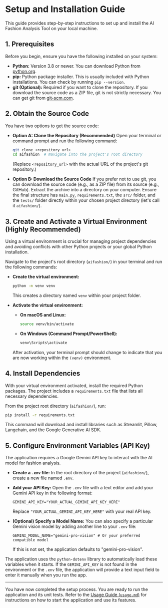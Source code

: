 # Setup and Installation Guide

This guide provides step-by-step instructions to set up and install the AI Fashion Analysis Tool on your local machine.

## 1. Prerequisites

Before you begin, ensure you have the following installed on your system:

*   **Python:** Version 3.8 or newer. You can download Python from [python.org](https://www.python.org/downloads/).
*   **pip:** Python package installer. This is usually included with Python installations. You can check by running `pip --version`.
*   **git (Optional):** Required if you want to clone the repository. If you download the source code as a ZIP file, git is not strictly necessary. You can get git from [git-scm.com](https://git-scm.com/downloads).

## 2. Obtain the Source Code

You have two options to get the source code:

*   **Option A: Clone the Repository (Recommended)**
    Open your terminal or command prompt and run the following command:
    ```bash
    git clone <repository_url>
    cd aifashion  # Navigate into the project's root directory
    ```
    (Replace `<repository_url>` with the actual URL of the project's git repository.)

*   **Option B: Download the Source Code**
    If you prefer not to use git, you can download the source code (e.g., as a ZIP file) from its source (e.g., GitHub). Extract the archive into a directory on your computer. Ensure the final structure has `main.py`, `requirements.txt`, the `src/` folder, and the `tests/` folder directly within your chosen project directory (let's call it `aifashion/`).

## 3. Create and Activate a Virtual Environment (Highly Recommended)

Using a virtual environment is crucial for managing project dependencies and avoiding conflicts with other Python projects or your global Python installation.

Navigate to the project's root directory (`aifashion/`) in your terminal and run the following commands:

*   **Create the virtual environment:**
    ```bash
    python -m venv venv
    ```
    This creates a directory named `venv` within your project folder.

*   **Activate the virtual environment:**
    *   **On macOS and Linux:**
        ```bash
        source venv/bin/activate
        ```
    *   **On Windows (Command Prompt/PowerShell):**
        ```bash
        venv\Scripts\activate
        ```
    After activation, your terminal prompt should change to indicate that you are now working within the `(venv)` environment.

## 4. Install Dependencies

With your virtual environment activated, install the required Python packages. The project includes a `requirements.txt` file that lists all necessary dependencies.

From the project root directory (`aifashion/`), run:
```bash
pip install -r requirements.txt
```
This command will download and install libraries such as Streamlit, Pillow, Langchain, and the Google Generative AI SDK.

## 5. Configure Environment Variables (API Key)

The application requires a Google Gemini API key to interact with the AI model for fashion analysis.

*   **Create a `.env` file:**
    In the root directory of the project (`aifashion/`), create a new file named `.env`.

*   **Add your API Key:**
    Open the `.env` file with a text editor and add your Gemini API key in the following format:
    ```env
    GEMINI_API_KEY="YOUR_ACTUAL_GEMINI_API_KEY_HERE"
    ```
    Replace `"YOUR_ACTUAL_GEMINI_API_KEY_HERE"` with your real API key.

*   **(Optional) Specify a Model Name:**
    You can also specify a particular Gemini vision model by adding another line to your `.env` file:
    ```env
    GEMINI_MODEL_NAME="gemini-pro-vision" # Or your preferred compatible model
    ```
    If this is not set, the application defaults to "gemini-pro-vision".

The application uses the `python-dotenv` library to automatically load these variables when it starts. If the `GEMINI_API_KEY` is not found in the environment or the `.env` file, the application will provide a text input field to enter it manually when you run the app.

---

You have now completed the setup process. You are ready to run the application and its unit tests. Refer to the [Usage Guide (`usage.md`)](usage.md) for instructions on how to start the application and use its features.
